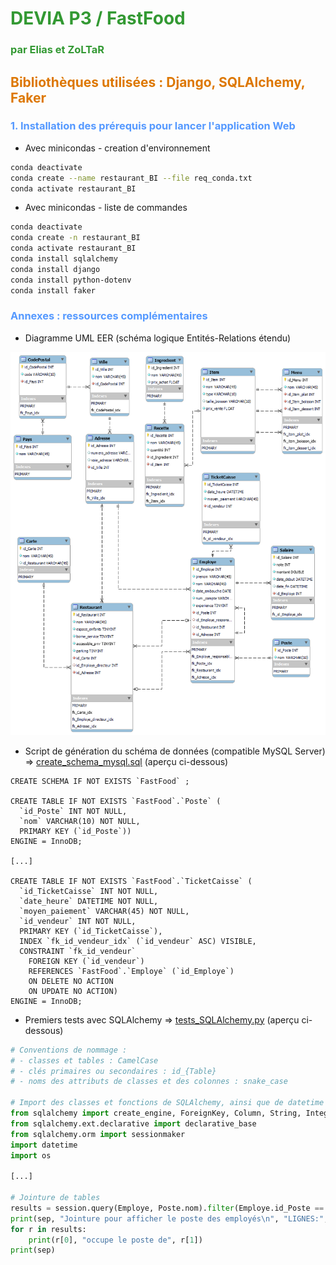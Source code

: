 # <span style="color: #339933;">DEVIA P3 / FastFood</span>
### <span style="color: #339933;">par Elias et ZoLTaR</span>
## <span style="color: #dd7700;">Bibliothèques utilisées : Django, SQLAlchemy, Faker</span>
### <span style="color: #5599ff;">1. Installation des prérequis pour lancer l'application Web</span>

- Avec minicondas - creation d'environnement
```sh
conda deactivate
conda create --name restaurant_BI --file req_conda.txt
conda activate restaurant_BI
```

- Avec minicondas - liste de commandes
```sh
conda deactivate
conda create -n restaurant_BI
conda activate restaurant_BI
conda install sqlalchemy
conda install django
conda install python-dotenv
conda install faker
```

### <span style="color: #5599ff;">Annexes : ressources complémentaires</span>

- Diagramme UML EER (schéma logique Entités-Relations étendu)

![alt text](restaurant_BI_EER.png "EER Model")

- Script de génération du schéma de données (compatible MySQL Server) => <a href="https://github.com/zoltarzol/restaurant_BI/blob/dev_cedric/create_schema_mysql.sql">create_schema_mysql.sql</a> (aperçu ci-dessous)

```
CREATE SCHEMA IF NOT EXISTS `FastFood` ;

CREATE TABLE IF NOT EXISTS `FastFood`.`Poste` (
  `id_Poste` INT NOT NULL,
  `nom` VARCHAR(10) NOT NULL,
  PRIMARY KEY (`id_Poste`))
ENGINE = InnoDB;

[...]

CREATE TABLE IF NOT EXISTS `FastFood`.`TicketCaisse` (
  `id_TicketCaisse` INT NOT NULL,
  `date_heure` DATETIME NOT NULL,
  `moyen_paiement` VARCHAR(45) NOT NULL,
  `id_vendeur` INT NOT NULL,
  PRIMARY KEY (`id_TicketCaisse`),
  INDEX `fk_id_vendeur_idx` (`id_vendeur` ASC) VISIBLE,
  CONSTRAINT `fk_id_vendeur`
    FOREIGN KEY (`id_vendeur`)
    REFERENCES `FastFood`.`Employe` (`id_Employe`)
    ON DELETE NO ACTION
    ON UPDATE NO ACTION)
ENGINE = InnoDB;
```

- Premiers tests avec SQLAlchemy => <a href="https://github.com/zoltarzol/restaurant_BI/blob/dev_cedric/tests_SQLAlchemy.py">tests_SQLAlchemy.py</a> (aperçu ci-dessous)

```py
# Conventions de nommage :
# - classes et tables : CamelCase
# - clés primaires ou secondaires : id_{Table}
# - noms des attributs de classes et des colonnes : snake_case

# Import des classes et fonctions de SQLAlchemy, ainsi que de datetime et os
from sqlalchemy import create_engine, ForeignKey, Column, String, Integer, Date
from sqlalchemy.ext.declarative import declarative_base
from sqlalchemy.orm import sessionmaker
import datetime
import os

[...]

# Jointure de tables
results = session.query(Employe, Poste.nom).filter(Employe.id_Poste == Poste.id_Poste).all()
print(sep, "Jointure pour afficher le poste des employés\n", "LIGNES:", len(results), "\n")
for r in results:
    print(r[0], "occupe le poste de", r[1])
print(sep)
```
